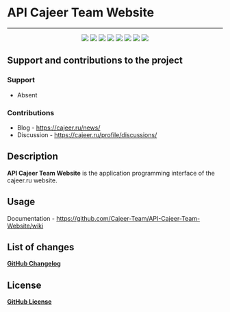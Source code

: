#  API Cajeer Team Website

____

<div align="center">
 <img src="https://img.shields.io/badge/downloads-0-green"/>
 <img src="https://img.shields.io/badge/made%20by-Cajeer-Team-blue"/>
 <img src="https://img.shields.io/badge/software-open--source-yellowgreen"/>
 <img src="https://img.shields.io/github/issues/Cajeer-Team/API-Cajeer-Team-Website"/>
 <img src="https://img.shields.io/github/forks/Cajeer-Team/API-Cajeer-Team-Website"/>
 <img src="https://img.shields.io/github/stars/Cajeer-Team/API-Cajeer-Team-Website"/>
 <img src="https://img.shields.io/badge/donations-0₿-red"/>
 <img src="https://img.shields.io/badge/license-cc%20by--sa%204.0-brightgreen"/>
</div>

## Support and contributions to the project
### Support
* Absent
### Contributions
* Blog - https://cajeer.ru/news/
* Discussion - https://cajeer.ru/profile/discussions/

## Description
**API Cajeer Team Website** is the application programming interface of the cajeer.ru website.

## Usage
Documentation - https://github.com/Cajeer-Team/API-Cajeer-Team-Website/wiki

## List of changes
**[GitHub Changelog](https://github.com/Cajeer-Team/API-Cajeer-Team-Website/blob/main/CHANGELOG.md)**

## License
**[GitHub License](https://github.com/Cajeer-Team/API-Cajeer-Team-Website/blob/main/LICENSE.md)**
